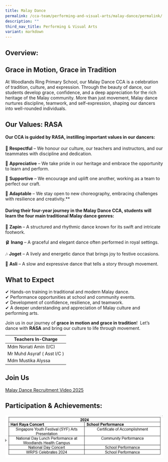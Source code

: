 ```yaml
---
title: Malay Dance
permalink: /cca-team/performing-and-visual-arts/malay-dance/permalink/
description: ""
third_nav_title: Performing & Visual Arts
variant: markdown
---
```

Overview:
---------
## Grace in Motion, Grace in Tradition

At Woodlands Ring Primary School, our Malay Dance CCA is a celebration of tradition, culture, and expression. Through the beauty of dance, our students develop grace, confidence, and a deep appreciation for the rich heritage of the Malay community. More than just movement, Malay dance nurtures discipline, teamwork, and self-expression, shaping our dancers into well-rounded individuals.



## Our Values: RASA

#### **Our CCA is guided by RASA, instilling important values in our dancers:**

🌟 **Respectful** – We honour our culture, our teachers and instructors, and our teammates with discipline and dedication.

🌿 **Appreciative** – We take pride in our heritage and embrace the opportunity to learn and perform.

🤝 **Supportive** – We encourage and uplift one another, working as a team to perfect our craft.

🔄 **Adaptable** – We stay open to new choreography, embracing challenges with resilience and creativity.**




#### **During their four-year journey in the Malay Dance CCA, students will learn the four main traditional Malay dance genres:**

💃 **Zapin** – A structured and rhythmic dance known for its swift and intricate footwork.

🩰 **Inang** – A graceful and elegant dance often performed in royal settings.

🎶 **Joget** – A lively and energetic dance that brings joy to festive occasions.

🌿 **Asli** – A slow and expressive dance that tells a story through movement.


## What to Expect

✔ Hands-on training in traditional and modern Malay dance.  
✔ Performance opportunities at school and community events.  
✔ Development of confidence, resilience, and teamwork.  
✔ A deeper understanding and appreciation of Malay culture and performing arts.

Join us in our journey of **grace in motion and grace in tradition**! 
Let’s dance with **RASA** and bring our culture to life through movement.



| Teachers In-Charge |
| --- |
| Mdm Noriati Amin (I/C) | 
| Mr Muhd Asyraf ( Asst I/C ) |
| Mdm Mustika Alyssa |

Join Us
-------
[Malay Dance Recruitment Video 2025](https://www.youtube.com/watch?v=5JzArDxX_5I)

Participation &amp; Achievements:
---------------------------------
![](/images/CCA%20Performing%20Arts/Malay_dance.png)